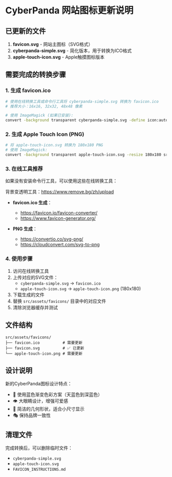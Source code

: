 # CyberPanda 网站图标更新说明

## 已更新的文件

1. **favicon.svg** - 网站主图标（SVG格式）
2. **cyberpanda-simple.svg** - 简化版本，用于转换为ICO格式
3. **apple-touch-icon.svg** - Apple触摸图标版本

## 需要完成的转换步骤

### 1. 生成 favicon.ico

```bash
# 使用在线转换工具或命令行工具将 cyberpanda-simple.svg 转换为 favicon.ico
# 推荐大小：16x16, 32x32, 48x48 像素

# 使用 ImageMagick (如果已安装):
convert -background transparent cyberpanda-simple.svg -define icon:auto-resize=16,32,48 src/assets/favicons/favicon.ico
```

### 2. 生成 Apple Touch Icon (PNG)

```bash
# 将 apple-touch-icon.svg 转换为 180x180 PNG
# 使用 ImageMagick:
convert -background transparent apple-touch-icon.svg -resize 180x180 src/assets/favicons/apple-touch-icon.png
```

### 3. 在线工具推荐

如果没有安装命令行工具，可以使用这些在线转换工具：

背景变透明工具：https://www.remove.bg/zh/upload

- **favicon.ico 生成**：

  - https://favicon.io/favicon-converter/
  - https://www.favicon-generator.org/
- **PNG 生成**：

  - https://convertio.co/svg-png/
  - https://cloudconvert.com/svg-to-png

### 4. 使用步骤

1. 访问在线转换工具
2. 上传对应的SVG文件：
   - `cyberpanda-simple.svg` → `favicon.ico`
   - `apple-touch-icon.svg` → `apple-touch-icon.png` (180x180)
3. 下载生成的文件
4. 替换 `src/assets/favicons/` 目录中的对应文件
5. 清除浏览器缓存并测试

## 文件结构

```
src/assets/favicons/
├── favicon.ico          # 需要更新
├── favicon.svg          # ✅ 已更新
└── apple-touch-icon.png # 需要更新
```

## 设计说明

新的CyberPanda图标设计特点：

- 🎨 使用蓝色渐变色彩方案（天蓝色到深蓝色）
- 👁️ 大眼睛设计，增强可爱感
- 💎 简洁的几何形状，适合小尺寸显示
- 🎭 保持品牌一致性

## 清理文件

完成转换后，可以删除临时文件：

- `cyberpanda-simple.svg`
- `apple-touch-icon.svg`
- `FAVICON_INSTRUCTIONS.md`
